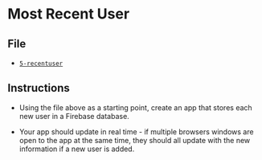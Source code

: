 # Most Recent User

## File

* [`5-recentuser`](Unsolved/5-recentuser.html)

## Instructions

* Using the file above as a starting point, create an app that stores each new user in a Firebase database.

* Your app should update in real time - if multiple browsers windows are open to the app at the same time, they should all update with the new information if a new user is added.
